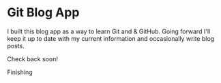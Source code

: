# Git Blog App

I built this blog app as a way to learn Git and & GitHub. Going forward I'll keep it up to date with my current information and occasionally write blog posts.

Check back soon!

Finishing